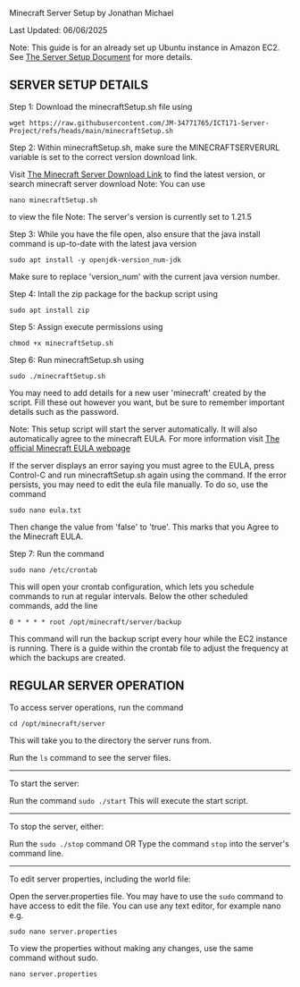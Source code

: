 Minecraft Server Setup
by Jonathan Michael

Last Updated: 06/06/2025

Note: This guide is for an already set up Ubuntu instance in Amazon EC2. See [The Server Setup Document](/ubuntuSetup.md) for more details.  

## SERVER SETUP DETAILS

Step 1: Download the minecraftSetup.sh file using 
```
wget https://raw.githubusercontent.com/JM-34771765/ICT171-Server-Project/refs/heads/main/minecraftSetup.sh
```

Step 2: Within minecraftSetup.sh, make sure the MINECRAFTSERVERURL variable is set to the correct version download link. 

Visit [The Minecraft Server Download Link](https://www.minecraft.net/en-us/download/server) to find the latest version, or search minecraft server download
Note: You can use 
```
nano minecraftSetup.sh
```
 to view the file
Note: The server's version is currently set to 1.21.5

Step 3: While you have the file open, also ensure that the java install command is up-to-date with the latest java version
```
sudo apt install -y openjdk-version_num-jdk
```
Make sure to replace 'version_num' with the current java version number.

Step 4: Intall the zip package for the backup script using
```
sudo apt install zip
```

Step 5: Assign execute permissions using 
```
chmod +x minecraftSetup.sh
``` 

Step 6: Run minecraftSetup.sh using 
```
sudo ./minecraftSetup.sh
```
You may need to add details for a new user 'minecraft' created by the script. Fill these out however you want, but be sure to remember important details such as the password. 

Note: This setup script will start the server automatically. It will also automatically agree to the minecraft EULA. 
For more information visit [The official Minecraft EULA webpage](https://www.minecraft.net/en-us/eula)

If the server displays an error saying you must agree to the EULA, press Control-C and run minecraftSetup.sh again using the command. If the error persists, you may need to edit the eula file manually. To do so, use the command 
```
sudo nano eula.txt
```
Then change the value from 'false' to 'true'. This marks that you Agree to the Minecraft EULA. 

Step 7: Run the command 
```
sudo nano /etc/crontab
``` 
This will open your crontab configuration, which lets you schedule commands to run at regular intervals. 
Below the other scheduled commands, add the line
 ```
 0 * * * * root /opt/minecraft/server/backup
 ```
This command will run the backup script every hour while the EC2 instance is running. There is a guide within the crontab file to adjust the frequency at which the backups are created. 
    
## REGULAR SERVER OPERATION

To access server operations, run the command 
```
cd /opt/minecraft/server
```
This will take you to the directory the server runs from. 

Run the `ls` command to see the server files.

<hr>

To start the server:

Run the command `sudo ./start` This will execute the start script. 

<hr>

To stop the server, either:

Run the `sudo ./stop` command
OR
Type the command `stop` into the server's command line.

<hr>

To edit server properties, including the world file:

Open the server.properties file. You may have to use the `sudo` command to have access to edit the file. You can use any text editor, for example nano e.g.
```
sudo nano server.properties
```
To view the properties without making any changes, use the same command without sudo. 
```
nano server.properties
```

